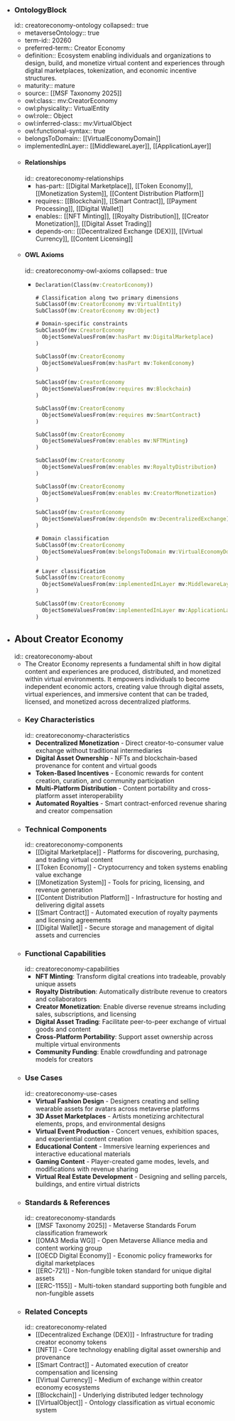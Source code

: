 - ### OntologyBlock
  id:: creatoreconomy-ontology
  collapsed:: true
	- metaverseOntology:: true
	- term-id:: 20260
	- preferred-term:: Creator Economy
	- definition:: Ecosystem enabling individuals and organizations to design, build, and monetize virtual content and experiences through digital marketplaces, tokenization, and economic incentive structures.
	- maturity:: mature
	- source:: [[MSF Taxonomy 2025]]
	- owl:class:: mv:CreatorEconomy
	- owl:physicality:: VirtualEntity
	- owl:role:: Object
	- owl:inferred-class:: mv:VirtualObject
	- owl:functional-syntax:: true
	- belongsToDomain:: [[VirtualEconomyDomain]]
	- implementedInLayer:: [[MiddlewareLayer]], [[ApplicationLayer]]
	- #### Relationships
	  id:: creatoreconomy-relationships
		- has-part:: [[Digital Marketplace]], [[Token Economy]], [[Monetization System]], [[Content Distribution Platform]]
		- requires:: [[Blockchain]], [[Smart Contract]], [[Payment Processing]], [[Digital Wallet]]
		- enables:: [[NFT Minting]], [[Royalty Distribution]], [[Creator Monetization]], [[Digital Asset Trading]]
		- depends-on:: [[Decentralized Exchange (DEX)]], [[Virtual Currency]], [[Content Licensing]]
	- #### OWL Axioms
	  id:: creatoreconomy-owl-axioms
	  collapsed:: true
		- ```clojure
		  Declaration(Class(mv:CreatorEconomy))

		  # Classification along two primary dimensions
		  SubClassOf(mv:CreatorEconomy mv:VirtualEntity)
		  SubClassOf(mv:CreatorEconomy mv:Object)

		  # Domain-specific constraints
		  SubClassOf(mv:CreatorEconomy
		    ObjectSomeValuesFrom(mv:hasPart mv:DigitalMarketplace)
		  )

		  SubClassOf(mv:CreatorEconomy
		    ObjectSomeValuesFrom(mv:hasPart mv:TokenEconomy)
		  )

		  SubClassOf(mv:CreatorEconomy
		    ObjectSomeValuesFrom(mv:requires mv:Blockchain)
		  )

		  SubClassOf(mv:CreatorEconomy
		    ObjectSomeValuesFrom(mv:requires mv:SmartContract)
		  )

		  SubClassOf(mv:CreatorEconomy
		    ObjectSomeValuesFrom(mv:enables mv:NFTMinting)
		  )

		  SubClassOf(mv:CreatorEconomy
		    ObjectSomeValuesFrom(mv:enables mv:RoyaltyDistribution)
		  )

		  SubClassOf(mv:CreatorEconomy
		    ObjectSomeValuesFrom(mv:enables mv:CreatorMonetization)
		  )

		  SubClassOf(mv:CreatorEconomy
		    ObjectSomeValuesFrom(mv:dependsOn mv:DecentralizedExchange)
		  )

		  # Domain classification
		  SubClassOf(mv:CreatorEconomy
		    ObjectSomeValuesFrom(mv:belongsToDomain mv:VirtualEconomyDomain)
		  )

		  # Layer classification
		  SubClassOf(mv:CreatorEconomy
		    ObjectSomeValuesFrom(mv:implementedInLayer mv:MiddlewareLayer)
		  )

		  SubClassOf(mv:CreatorEconomy
		    ObjectSomeValuesFrom(mv:implementedInLayer mv:ApplicationLayer)
		  )
		  ```
- ## About Creator Economy
  id:: creatoreconomy-about
	- The Creator Economy represents a fundamental shift in how digital content and experiences are produced, distributed, and monetized within virtual environments. It empowers individuals to become independent economic actors, creating value through digital assets, virtual experiences, and immersive content that can be traded, licensed, and monetized across decentralized platforms.
	- ### Key Characteristics
	  id:: creatoreconomy-characteristics
		- **Decentralized Monetization** - Direct creator-to-consumer value exchange without traditional intermediaries
		- **Digital Asset Ownership** - NFTs and blockchain-based provenance for content and virtual goods
		- **Token-Based Incentives** - Economic rewards for content creation, curation, and community participation
		- **Multi-Platform Distribution** - Content portability and cross-platform asset interoperability
		- **Automated Royalties** - Smart contract-enforced revenue sharing and creator compensation
	- ### Technical Components
	  id:: creatoreconomy-components
		- [[Digital Marketplace]] - Platforms for discovering, purchasing, and trading virtual content
		- [[Token Economy]] - Cryptocurrency and token systems enabling value exchange
		- [[Monetization System]] - Tools for pricing, licensing, and revenue generation
		- [[Content Distribution Platform]] - Infrastructure for hosting and delivering digital assets
		- [[Smart Contract]] - Automated execution of royalty payments and licensing agreements
		- [[Digital Wallet]] - Secure storage and management of digital assets and currencies
	- ### Functional Capabilities
	  id:: creatoreconomy-capabilities
		- **NFT Minting**: Transform digital creations into tradeable, provably unique assets
		- **Royalty Distribution**: Automatically distribute revenue to creators and collaborators
		- **Creator Monetization**: Enable diverse revenue streams including sales, subscriptions, and licensing
		- **Digital Asset Trading**: Facilitate peer-to-peer exchange of virtual goods and content
		- **Cross-Platform Portability**: Support asset ownership across multiple virtual environments
		- **Community Funding**: Enable crowdfunding and patronage models for creators
	- ### Use Cases
	  id:: creatoreconomy-use-cases
		- **Virtual Fashion Design** - Designers creating and selling wearable assets for avatars across metaverse platforms
		- **3D Asset Marketplaces** - Artists monetizing architectural elements, props, and environmental designs
		- **Virtual Event Production** - Concert venues, exhibition spaces, and experiential content creation
		- **Educational Content** - Immersive learning experiences and interactive educational materials
		- **Gaming Content** - Player-created game modes, levels, and modifications with revenue sharing
		- **Virtual Real Estate Development** - Designing and selling parcels, buildings, and entire virtual districts
	- ### Standards & References
	  id:: creatoreconomy-standards
		- [[MSF Taxonomy 2025]] - Metaverse Standards Forum classification framework
		- [[OMA3 Media WG]] - Open Metaverse Alliance media and content working group
		- [[OECD Digital Economy]] - Economic policy frameworks for digital marketplaces
		- [[ERC-721]] - Non-fungible token standard for unique digital assets
		- [[ERC-1155]] - Multi-token standard supporting both fungible and non-fungible assets
	- ### Related Concepts
	  id:: creatoreconomy-related
		- [[Decentralized Exchange (DEX)]] - Infrastructure for trading creator economy tokens
		- [[NFT]] - Core technology enabling digital asset ownership and provenance
		- [[Smart Contract]] - Automated execution of creator compensation and licensing
		- [[Virtual Currency]] - Medium of exchange within creator economy ecosystems
		- [[Blockchain]] - Underlying distributed ledger technology
		- [[VirtualObject]] - Ontology classification as virtual economic system
